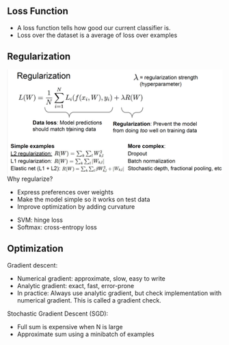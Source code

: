 ## Loss Function
* A loss function tells how good our current classifier is.
* Loss over the dataset is a average of loss over examples

## Regularization
![regularization](images/regularization.png)
Why regularize?
- Express preferences over weights
- Make the model simple so it works on test data
- Improve optimization by adding curvature

* SVM: hinge loss
* Softmax: cross-entropy loss

## Optimization
Gradient descent:
* Numerical gradient: approximate, slow, easy to write
* Analytic gradient: exact, fast, error-prone
* In practice: Always use analytic gradient, but check implementation with numerical gradient. This is called a gradient check.

Stochastic Gradient Descent (SGD):
* Full sum is expensive when N is large
* Approximate sum using a minibatch of examples
